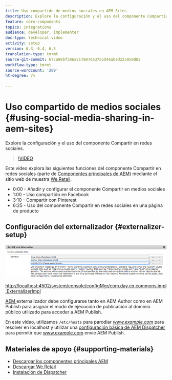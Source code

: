 ```yaml
---
title: Uso compartido de medios sociales en AEM Sites
description: Explore la configuración y el uso del componente Compartir en redes sociales.
feature: core-components
topics: integrations
audience: developer, implementer
doc-type: technical video
activity: setup
version: 6.3, 6.4, 6.5
translation-type: tm+mt
source-git-commit: 67ca08bf386a217807da3755d46abed225050d02
workflow-type: tm+mt
source-wordcount: '209'
ht-degree: 7%

---
```



# Uso compartido de medios sociales {#using-social-media-sharing-in-aem-sites}

Explore la configuración y el uso del componente Compartir en redes sociales.

>[!VIDEO](https://video.tv.adobe.com/v/18897/?quality=9&learn=on)

Este vídeo explora las siguientes funciones del componente Compartir en redes sociales (parte de [Componentes principales de AEM](https://docs.adobe.com/content/help/es-ES/experience-manager-core-components/using/introduction.html)) mediante el sitio web de muestra [We.Retail](https://github.com/Adobe-Marketing-Cloud/aem-sample-we-retail#weretail).

* 0:00 - Añadir y configurar el componente Compartir en medios sociales
* 1:00 - Uso compartido en Facebook
* 3:10 - Compartir con Pinterest
* 6:25 - Uso del componente Compartir en redes sociales en una página de producto

## Configuración del externalizador {#externalizer-setup}

![Externalizador de vínculos de CQ de día](assets/externalizer.png)

[http://localhost:4502/system/console/configMgr/com.day.cq.commons.impl.ExternalizerImpl](http://localhost:4502/system/console/configMgr/com.day.cq.commons.impl.ExternalizerImpl)

[AEM ](https://helpx.adobe.com/experience-manager/6-5/sites/developing/using/externalizer.html) externalizador debe configurarse tanto en AEM Author como en AEM Publish para asignar el modo de ejecución de publicación al dominio público utilizado para acceder a AEM Publish.

En este vídeo, utilizamos `/etc/hosts` para parodiar *www.example.com* para resolver en localhost y utilizar una [configuración básica de AEM Dispatcher](https://docs.adobe.com/content/help/en/experience-manager-dispatcher/using/getting-started/dispatcher-install.html) para permitir que www.example.com envíe AEM Publish.

## Materiales de apoyo {#supporting-materials}

* [Descargar los componentes principales AEM](https://github.com/adobe/aem-core-wcm-components/releases)
* [Descargar We.Retail](https://github.com/Adobe-Marketing-Cloud/aem-sample-we-retail/releases)
* [Instalación de Dispatcher](https://docs.adobe.com/content/help/en/experience-manager-dispatcher/using/getting-started/dispatcher-install.html)
